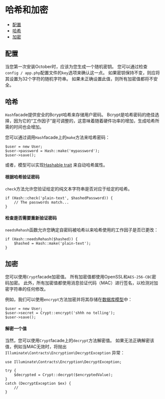 # 哈希和加密

- [配置](#configuration)
- [哈希](#hashing)
- [加密](#encryption)

<a name="configuration"></a>
## 配置

当您第一次安装October时，应该为您生成一个随机密钥。 您可以通过检查`config / app.php`配置文件的`key`选项来确认这一点。 如果密钥保持不变，则应将其设置为32个字符的随机字符串。 如果未正确设置此值，则所有加密值都将不安全。

<a name="hashing"></a>
## 哈希

`Hash`facade提供安全的Bcrypt哈希来存储用户密码。 Bcrypt是哈希密码的绝佳选择，因为它的“工作因子”是可调整的，这意味着随着硬件功率的增加，生成哈希所需的时间也会增加。

您可以通过调用`Hash`facade上的`make`方法来哈希密码：

    $user = new User;
    $user->password = Hash::make('mypassword');
    $user->save();

或者，模型可以实现[Hashable trait](../database/traits#hashable) 来自动哈希属性。

#### 根据哈希验证密码

`check`方法允许您验证给定的纯文本字符串是否对应于给定的哈希。

    if (Hash::check('plain-text', $hashedPassword)) {
        // The passwords match...
    }

#### 检查是否需要重新验证密码

`needsRehash`函数允许您确定自密码被哈希以来哈希使用的工作因子是否已更改：

    if (Hash::needsRehash($hashed)) {
        $hashed = Hash::make('plain-text');
    }

<a name="encryption"></a>
## 加密

您可以使用`Crypt`facade加密值。 所有加密值都使用OpenSSL和`AES-256-CBC`密码加密。 此外，所有加密值都使用消息验证代码（MAC）进行签名，以检测对加密字符串的任何修改。

例如，我们可以使用`encrypt`方法加密并将其存储在[数据库模型](../database/model)中：

    $user = new User;
    $user->secret = Crypt::encrypt('shhh no telling');
    $user->save();

#### 解密一个值

当然，您可以使用`Crypt`facade上的`decrypt`方法解密值。 如果无法正确解密该值，例如当MAC无效时，将抛出`Illuminate\Contracts\Encryption\DecryptException` 异常：

    use Illuminate\Contracts\Encryption\DecryptException;

    try {
        $decrypted = Crypt::decrypt($encryptedValue);
    }
    catch (DecryptException $ex) {
        //
    }
